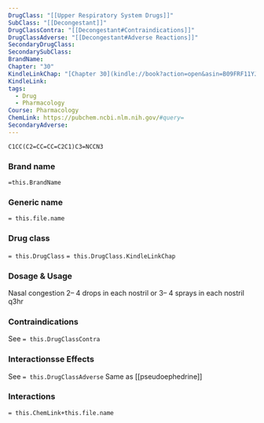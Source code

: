 ```yaml
---
DrugClass: "[[Upper Respiratory System Drugs]]"
SubClass: "[[Decongestant]]"
DrugClassContra: "[[Decongestant#Contraindications]]"
DrugClassAdverse: "[[Decongestant#Adverse Reactions]]"
SecondaryDrugClass: 
SecondarySubClass: 
BrandName: 
Chapter: "30"
KindleLinkChap: "[Chapter 30](kindle://book?action=open&asin=B09FRF11YJ&location=15967)"
KindleLink: 
tags:
  - Drug
  - Pharmacology
Course: Pharmacology
ChemLink: https://pubchem.ncbi.nlm.nih.gov/#query=
SecondaryAdverse:
---
```

```smiles
C1CC(C2=CC=CC=C2C1)C3=NCCN3
```

### Brand name
`=this.BrandName`

### Generic name
`= this.file.name`

### Drug class 
`= this.DrugClass`
	`= this.DrugClass.KindleLinkChap`

### Dosage & Usage
Nasal congestion
2– 4 drops in each nostril or 3– 4 sprays in each nostril q3hr

### Contraindications
See `= this.DrugClassContra`

### Interactionsse Effects
See `= this.DrugClassAdverse`
Same as [[pseudoephedrine]]

### Interactions

`= this.ChemLink+this.file.name`

